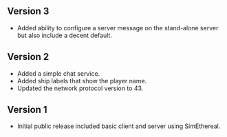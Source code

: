 Version 3
----------
* Added ability to configure a server message on the stand-alone
    server but also include a decent default.
    

Version 2
----------
* Added a simple chat service.
* Added ship labels that show the player name.
* Updated the network protocol version to 43.


Version 1
-----------
* Initial public release included basic client and server using
    SimEthereal. 
